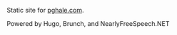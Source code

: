 Static site for [pghale.com](http://www.pghale.com/).

Powered by Hugo, Brunch, and NearlyFreeSpeech.NET

